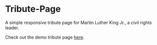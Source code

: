 # Tribute-Page

A simple responsive tribute page for Martin Luther King Jr., a civil rights leader.

Check out the demo tribute page [here](https://tzelun.github.io/Tribute-Page).
